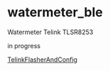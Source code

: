 # watermeter_ble
Watermeter Telink TLSR8253

in progress

[TelinkFlasherAndConfig](https://slacky1965.github.io/watermeter_ble/TelinkFlasherAndConfig.html)


